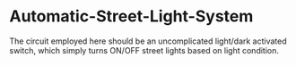 # Automatic-Street-Light-System
The circuit employed here should be an uncomplicated light/dark activated switch, which simply turns ON/OFF street lights based on light condition.
